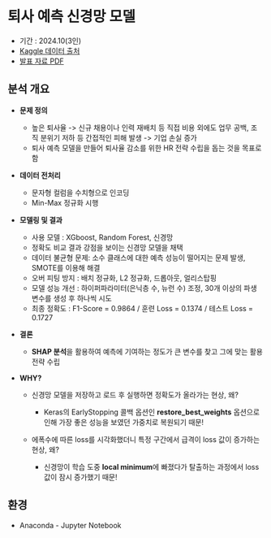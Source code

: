 # 퇴사 예측 신경망 모델


- 기간 : 2024.10(3인)
- [Kaggle 데이터 출처](https://www.kaggle.com/datasets/pavansubhasht/ibm-hr-analytics-attrition-dataset)
- [발표 자료 PDF]()


## 분석 개요


- **문제 정의**
  
  - 높은 퇴사율 -> 신규 채용이나 인력 재배치 등 직접 비용 외에도 업무 공백, 조직 분위기 저하 등 간접적인 피해 발생 -> 기업 손실 증가
  - 퇴사 예측 모델을 만들어 퇴사율 감소를 위한 HR 전략 수립을 돕는 것을 목표로 함
 
- **데이터 전처리**

  - 문자형 컬럼을 수치형으로 인코딩
  - Min-Max 정규화 시행 
  
- **모델링 및 결과**
  
  - 사용 모델 : XGboost, Random Forest, 신경망
  - 정확도 비교 결과 강점을 보이는 신경망 모델을 채택
  - 데이터 불균형 문제: 소수 클래스에 대한 예측 성능이 떨어지는 문제 발생, SMOTE를 이용해 해결
  - 오버 피팅 방지 : 배치 정규화, L2 정규화, 드롭아웃, 얼리스탑핑
  - 모델 성능 개선 : 하이퍼파라미터(은닉층 수, 뉴런 수) 조정, 30개 이상의 파생 변수를 생성 후 하나씩 시도
  - 최종 정확도 : F1-Score = 0.9864 / 훈련 Loss = 0.1374 / 테스트 Loss = 0.1727
    
- **결론**
  
  - **SHAP 분석**을 활용하여 예측에 기여하는 정도가 큰 변수를 찾고 그에 맞는 활용 전략 수립

- **WHY?**
  
  - 신경망 모델을 저장하고 로드 후 실행하면 정확도가 올라가는 현상, 왜?
  
    - Keras의 EarlyStopping 콜백 옵션인 **restore_best_weights** 옵션으로 인해 가장 좋은 성능을 보였던 가중치로 복원되기 때문!

  - 에폭수에 따른 loss를 시각화했더니 특정 구간에서 급격이 loss 값이 증가하는 현상, 왜?
 
    - 신경망이 학습 도중 **local minimum**에 빠졌다가 탈출하는 과정에서 loss 값이 잠시 증가했기 때문!
  

## 환경

- Anaconda - Jupyter Notebook
